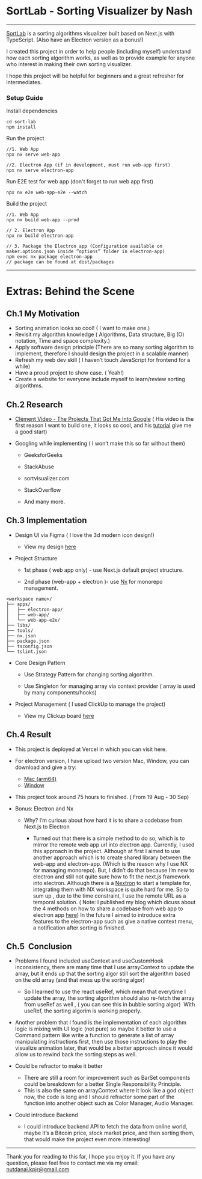 # SortLab - Sorting Visualizer by Nash

---
<a href="https://sortlab.click/" target="_blank">SortLab</a> is a sorting algorithms visualizer built based on Next.js with TypeScript. (Also have an Electron version as a bonus!)

I created this project in order to help people (including myself) understand how each sorting algorithm works, as well as to provide example for anyone who interest in making their own sorting visualizer.

I hope this project will be helpful for beginners and a great refresher for intermediates.

### Setup Guide

Install dependencies

```
cd sort-lab
npm install
```

Run the project

```
//1. Web App
npx nx serve web-app

//2. Electron App (if in development, must run web-app first)
npx nx serve electron-app
```

Run E2E test for web app (don't forget to run web app first)

```
npx nx e2e web-app-e2e --watch
```

Build the project

```
//1. Web App
npx nx build web-app --prod

// 2. Electron App
npx nx build electron-app

// 3. Package the Electron app (Configuration available on maker.options.json inside “options” folder in electron-app)
npm exec nx package electron-app
// package can be found at dist/packages
```

---

# Extras: Behind the Scene 

## Ch.1 My Motivation 

- Sorting animation looks so cool! ( I want to make one.)
- Revisit my algorithm knowledge ( Algorithms, Data structure, Big (O) notation, Time and space complexity.)
- Apply software design principle (There are so many sorting algorithm to implement, therefore I should design the project in a scalable manner)
- Refresh my web dev skill ( I haven’t touch JavaScript for frontend for a while)
- Have a proud project to show case. ( Yeah!)
- Create a website for everyone include myself to learn/review sorting algorithms.

## Ch.2 Research

- [Clément Video - The Projects That Got Me Into Google](https://youtu.be/n4t_-NjY_Sg?t=519 "https://youtu.be/n4t_-NjY_Sg?t=519") ( His video is the first reason I want to build one, it looks so cool, and his [tutorial](https://www.youtube.com/watch?v=pFXYym4Wbkc) give me a good start)
- Googling while implementing ( I won’t make this so far without them)

  - GeeksforGeeks

  - StackAbuse
  - sortvisualizer.com

  - StackOverflow
  - And many more.

## Ch.3 Implementation

- Design UI via Figma ( I love the 3d modern icon design!)

  - View my design [here](https://www.figma.com/file/537GzOKmDzNgRW4XdgSS7H/Project-01---Sorting-Visualizer?node-id=0%3A1)

- Project Structure

  - 1st phase ( web app only) - use Next.js default project structure.

  - 2nd phase (web-app + electron )- use [Nx](https://nx.dev/) for monorepo management.  


```
<workspace name>/
├── apps/
│   ├── electron-app/
│   ├── web-app/
│   └── web-app-e2e/
├── libs/
├── tools/
├── nx.json
├── package.json
├── tsconfig.json
└── tslint.json
```

- Core Design Pattern

  - Use Strategy Pattern for changing sorting algorithm.  

  - Use Singleton for managing array via context provider ( array is used by many components/hooks)  


- Project Management ( I used ClickUp to manage the project)

  - View my Clickup board [here](https://sharing.clickup.com/36800995/b/h/6-198892556-2/2c944e8c276694b)

## Ch.4 Result

- This project is deployed at Vercel in which you can visit here.
- For electron version, I have upload two version Mac, Window, you can download and give a try:

  - [Mac (arm64)](https://drive.google.com/file/d/1hwBdi1g7PjOg0BzQPS5MZQXEICXnDSUL/view?usp=sharing)
  - [Window](https://drive.google.com/file/d/1oQnVjxZu5_3qdSLpGZOJc_Vc_0wqHNWp/view?usp=sharing "https://drive.google.com/file/d/1oQnVjxZu5_3qdSLpGZOJc_Vc_0wqHNWp/view?usp=sharing")

- This project took around 75 hours to finished. ( From 19 Aug - 30 Sep)

- Bonus: Electron and Nx

  - Why? I’m curious about how hard it is to share a codebase from Next.js to Electron

    - Turned out that there is a simple method to do so, which is to mirror the remote web app url into electron app. Currently, I used this approach in the project. Although at first I aimed to use another approach which is to create shared library between the web-app and electron-app. (Which is the reason why I use NX for managing monorepo). But, I didn’t do that because I’m new to electron and still not quite sure how to fit the next.js framework into electron. Although there is a [Nextron](https://github.com/saltyshiomix/nextron) to start a template for, integrating them with NX workspace is quite hard for me. So to sum up , due to the time constraint, I use the remote URL as a temporal solution. ( Note: I published my blog which dicuss about the 4 methods on how to share a codebase from web app to electron app [here](https://medium.com/@nutdanai.kpjr/sharing-code-between-web-electron-apps-summary-1d9e417ee83d)) In the future I aimed to introduce extra features to the electron-app such as give a native context menu, a notification after sorting is finished. 

## Ch.5  Conclusion

- Problems I found included useContext and useCustomHook inconsistency, there are many time that I use arrayContext to update the array, but it ends up that the sorting algor still sort the algorithm based on the old array (and that mess up the sorting algor)

  - So I learned to use the react useRef, which mean that everytime I update the array, the sorting algorithm should also re-fetch the array from useRef as well , ( you can see this in bubble sorting algor)  With useRef, the sorting algorim is working properly.

- Another problem that I found is the implementation of each algorithm logic is mixing with UI logic (not pure) so maybe it better to use a Command pattern like write a function to generate a list of array manipulating instructions first,  then use those instructions to play the visualize animation later, that would be a better approach since it would allow us to rewind back the sorting steps as well.

- Could be refractor to make it better

  - There are still a room for improvement such as BarSet components could be breakdown for a better Single Responsibility Principle.
  - This is also the same on arrayContext where it look like a god object now, the code is long and I should refractor some part of the function into another object such as Color Manager, Audio Manager.

- Could introduce Backend

  - I could introduce backend API to fetch the data from online world, maybe it’s a Bitcoin price, stock market price, and then sorting them, that would make the project even more interesting!

---

Thank you for reading to this far, I hope you enjoy it. If you have any question, please feel free to contact me via my email: nutdanai.kpjr@gmail.com
